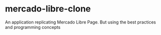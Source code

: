 # mercado-libre-clone
An application replicating Mercado Libre Page. But using the best practices and programming concepts

